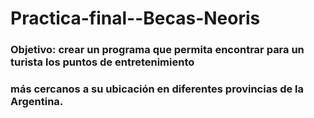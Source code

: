 # Practica-final--Becas-Neoris
### Objetivo: crear un programa que permita encontrar para un turista los puntos de entretenimiento 
### más cercanos a su ubicación en diferentes provincias de la Argentina.
